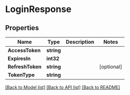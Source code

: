 # LoginResponse

## Properties

Name | Type | Description | Notes
------------ | ------------- | ------------- | -------------
**AccessToken** | **string** |  | 
**ExpiresIn** | **int32** |  | 
**RefreshToken** | **string** |  | [optional] 
**TokenType** | **string** |  | 

[[Back to Model list]](../README.md#documentation-for-models) [[Back to API list]](../README.md#documentation-for-api-endpoints) [[Back to README]](../README.md)


